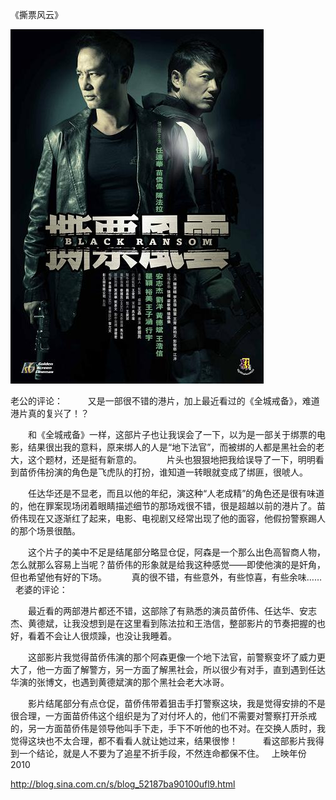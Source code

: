 《撕票风云》

			
![](./img/52187ba9ta518754da0b1&690.jpg)

老公的评论：
 
　　又是一部很不错的港片，加上最近看过的《全城戒备》，难道港片真的复兴了！？
 

　　和《全城戒备》一样，这部片子也让我误会了一下，以为是一部关于绑票的电影，结果很出我的意料，原来绑人的人是“地下法官”，而被绑的人都是黑社会的老大，这个题材，还是挺有新意的。
 
　　片头也狠狠地把我给误导了一下，明明看到苗侨伟扮演的角色是飞虎队的打扮，谁知道一转眼就变成了绑匪，很唬人。
 

　　任达华还是不显老，而且以他的年纪，演这种“人老成精”的角色还是很有味道的，他在罪案现场闭着眼睛描述细节的那场戏很不错，很是超越以前的港片了。苗侨伟现在又逐渐红了起来，电影、电视剧又经常出现了他的面容，他假扮警察踢人的那个场景很酷。
 

　　这个片子的美中不足是结尾部分略显仓促，阿森是一个那么出色高智商人物，怎么就那么容易上当呢？苗侨伟的形象就是给我这种感觉——即使他演的是奸角，但也希望他有好的下场。
 
　　真的很不错，有些意外，有些惊喜，有些余味……
 
老婆的评论：
 

　　最近看的两部港片都还不错，这部除了有熟悉的演员苗侨伟、任达华、安志杰、黄德斌，让我没想到是在这里看到陈法拉和王浩信，整部影片的节奏把握的也好，看着不会让人很烦躁，也没让我睡着。
 

　　这部影片我觉得苗侨伟演的那个阿森更像一个地下法官，前警察变坏了威力更大了，他一方面了解警方，另一方面了解黑社会，所以很少有对手，直到遇到任达华演的张博文，也遇到黄德斌演的那个黑社会老大冰哥。
 

　　影片结尾部分有点仓促，苗侨伟带着狙击手打警察这块，我是觉得安排的不是很合理，一方面苗侨伟这个组织是为了对付坏人的，他们不需要对警察打开杀戒的，另一方面苗侨伟是领导他叫手下走，手下不听他的也不对。在交换人质时，我觉得这块也不太合理，都不看看人就让她过来，结果很惨！
 
　　看这部影片我得到一个结论，就是人不要为了追星不折手段，不然连命都保不住。
 
上映年份
2010							
		
http://blog.sina.com.cn/s/blog_52187ba90100ufl9.html
